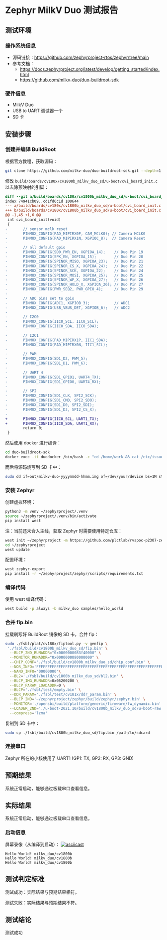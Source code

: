 # Zephyr MilkV Duo 测试报告

## 测试环境

### 操作系统信息

- 源码链接：https://github.com/zephyrproject-rtos/zephyr/tree/main
- 参考文档：
    - https://docs.zephyrproject.org/latest/develop/getting_started/index.html
    - https://github.com/milkv-duo/duo-buildroot-sdk

### 硬件信息

- MilkV Duo
- USB to UART 调试器一个
- SD 卡

## 安装步骤

### 创建并编译 BuildRoot

根据官方教程，获取源码：
```bash
git clone https://github.com/milkv-duo/duo-buildroot-sdk.git --depth=1
```

修改 `build/boards/cv180x/cv1800b_milkv_duo_sd/u-boot/cvi_board_init.c` 以去除预映射的引脚：
```diff
diff --git a/build/boards/cv180x/cv1800b_milkv_duo_sd/u-boot/cvi_board_init.c b/build/boards/cv180x/cv1800b_milkv_duo_sd/u-boot/cvi_board_init.c
index 74941cb09..cd1fd6c1d 100644
--- a/build/boards/cv180x/cv1800b_milkv_duo_sd/u-boot/cvi_board_init.c
+++ b/build/boards/cv180x/cv1800b_milkv_duo_sd/u-boot/cvi_board_init.c
@@ -1,45 +1,6 @@
 int cvi_board_init(void)
 {
-       // sensor mclk reset
-       PINMUX_CONFIG(PAD_MIPIRX0P, CAM_MCLK0); // Camera MCLK0
-       PINMUX_CONFIG(PAD_MIPIRX1N, XGPIOC_8);  // Camera Reset
-
-       // all default gpio
-       PINMUX_CONFIG(SD0_PWR_EN, XGPIOA_14);    // Duo Pin 19
-       PINMUX_CONFIG(SPK_EN, XGPIOA_15);        // Duo Pin 20
-       PINMUX_CONFIG(SPINOR_MISO, XGPIOA_23);   // Duo Pin 21
-       PINMUX_CONFIG(SPINOR_CS_X, XGPIOA_24);   // Duo Pin 22
-       PINMUX_CONFIG(SPINOR_SCK, XGPIOA_22);    // Duo Pin 24
-       PINMUX_CONFIG(SPINOR_MOSI, XGPIOA_25);   // Duo Pin 25
-       PINMUX_CONFIG(SPINOR_WP_X, XGPIOA_27);   // Duo Pin 26
-       PINMUX_CONFIG(SPINOR_HOLD_X, XGPIOA_26); // Duo Pin 27
-       PINMUX_CONFIG(PWR_SEQ2, PWR_GPIO_4);     // Duo Pin 29
-
-       // ADC pins set to gpio
-       PINMUX_CONFIG(ADC1, XGPIOB_3);           // ADC1
-       PINMUX_CONFIG(USB_VBUS_DET, XGPIOB_6);   // ADC2
-
-       // I2C0
-       PINMUX_CONFIG(IIC0_SCL, IIC0_SCL);
-       PINMUX_CONFIG(IIC0_SDA, IIC0_SDA);
-
-       // I2C1
-       PINMUX_CONFIG(PAD_MIPIRX1P, IIC1_SDA);
-       PINMUX_CONFIG(PAD_MIPIRX0N, IIC1_SCL);
-
-       // PWM
-       PINMUX_CONFIG(SD1_D2, PWM_5);
-       PINMUX_CONFIG(SD1_D1, PWM_6);
-
-       // UART 4
-       PINMUX_CONFIG(SD1_GPIO1, UART4_TX);
-       PINMUX_CONFIG(SD1_GPIO0, UART4_RX);
-
-       // SPI
-       PINMUX_CONFIG(SD1_CLK, SPI2_SCK);
-       PINMUX_CONFIG(SD1_CMD, SPI2_SDO);
-       PINMUX_CONFIG(SD1_D0, SPI2_SDI);
-       PINMUX_CONFIG(SD1_D3, SPI2_CS_X);
-
+       PINMUX_CONFIG(IIC0_SCL, UART1_TX);
+       PINMUX_CONFIG(IIC0_SDA, UART1_RX);
        return 0;
 }

```



然后使用 docker 进行编译：
```bash
cd duo-buildroot-sdk
docker exec -it duodocker /bin/bash -c "cd /home/work && cat /etc/issue && ./build.sh milkv-duo"
```

而后将源码烧写到 SD 卡中：
```bash 
sudo dd if=out/milkv-duo-yyyymmdd-hhmm.img of=/dev/your/device bs=1M status=progress
```

### 安装 Zephyr

创建虚拟环境：

```bash
python3 -m venv ~/zephyrproject/.venv
source ~/zephyrproject/.venv/bin/activate
pip install west
```

注：当前还未合入主线，获取 Zephyr 时需要使用特定仓库：
```bash
west init ~/zephyrproject -m https://github.com/plctlab/rvspoc-p2307-zephyr.git
cd ~/zephyrproject
west update
```

配置环境：
```bash
west zephyr-export
pip install -r ~/zephyrproject/zephyr/scripts/requirements.txt
```

### 编译代码

使用 west 编译代码：
```bash
west build -p always -b milkv_duo samples/hello_world
```

### 合并 fip.bin

挂载刷写好 BuildRoot 镜像的 SD 卡，合并 fip：
```bash
sudo ./fsbl/plat/cv180x/fiptool.py -v genfip \
 './fsbl/build/cv1800b_milkv_duo_sd/fip.bin' \
  --BLCP_2ND_RUNADDR="0x0000000083f40000" \
  --MONITOR_RUNADDR="0x0000000080000000" \
  --CHIP_CONF='./fsbl/build/cv1800b_milkv_duo_sd/chip_conf.bin' \
  --NOR_INFO='FFFFFFFFFFFFFFFFFFFFFFFFFFFFFFFFFFFFFFFFFFFFFFFFFFFFFFFFFFFFFFFFFFFFFFFF' \
  --NAND_INFO='00000000'\
  --BL2='./fsbl/build/cv1800b_milkv_duo_sd/bl2.bin' \
  --BLCP_IMG_RUNADDR=0x05200200 \
  --BLCP_PARAM_LOADADDR=0 \
  --BLCP='./fsbl/test/empty.bin' \
  --DDR_PARAM='./fsbl/test/cv181x/ddr_param.bin' \
  --BLCP_2ND='~/zephyrproject/zephyr/build/zephyr/zephyr.bin' \
  --MONITOR='./opensbi/build/platform/generic/firmware/fw_dynamic.bin' \
  --LOADER_2ND='./u-boot-2021.10/build/cv1800b_milkv_duo_sd/u-boot-raw.bin' \
  --compress='lzma'
```

复制到 SD 卡中：
```bash
sudo cp ./fsbl/build/cv1800b_milkv_duo_sd/fip.bin /path/to/sdcard
```

### 连接串口

Zephyr 所在的小核使用了 UART1 (GP1: TX, GP2: RX, GP3: GND)

## 预期结果

系统正常启动，能够通过板载串口查看信息。

## 实际结果

系统正常启动，能够通过板载串口查看信息。

### 启动信息

屏幕录像（从编译到启动）：
[![asciicast](https://asciinema.org/a/7ax1STNgh7W6wKFH9mMKLfiHV.svg)](https://asciinema.org/a/7ax1STNgh7W6wKFH9mMKLfiHV)

```log
Hello World! milkv_duo/cv1800b
Hello World! milkv_duo/cv1800b
Hello World! milkv_duo/cv1800b
```

## 测试判定标准

测试成功：实际结果与预期结果相符。

测试失败：实际结果与预期结果不符。

## 测试结论

测试成功